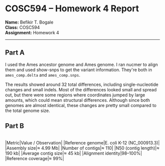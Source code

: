 # COSC594 – Homework 4 Report

**Name:** Befikir T. Bogale  
**Class:** COSC594  
**Assignment:** Homework 4

---

## Part A
I used the Ames ancestor genome  and Ames genome. I ran nucmer to align them and used show-snps to get the variant information. They're both in `ames_comp.delta` and `ames_comp.snps`.

The results showed around 32 total differences, including single-nucleotide changes and small indels.  Most of the differences looked small and spread out, but there were some regions where coordinates jumped by large amounts, which could mean structural differences. Although since both genomes are almost identical, these changes are pretty small compared to the total genome size.



## Part B
|   |   |
|---|---|
 
|Metric|Value / Observation|
|Reference genome|E. coli K-12 (NC_000913.3)|
|Assembly size|≈ 4.99 Mb|
|Number of contigs|≈ 110|
|N50 (contig length)|≈ 190 kb|
|Average contig size|≈ 45 kb|
|Alignment identity|98–100%|
|Reference coverage|≈ 99%|